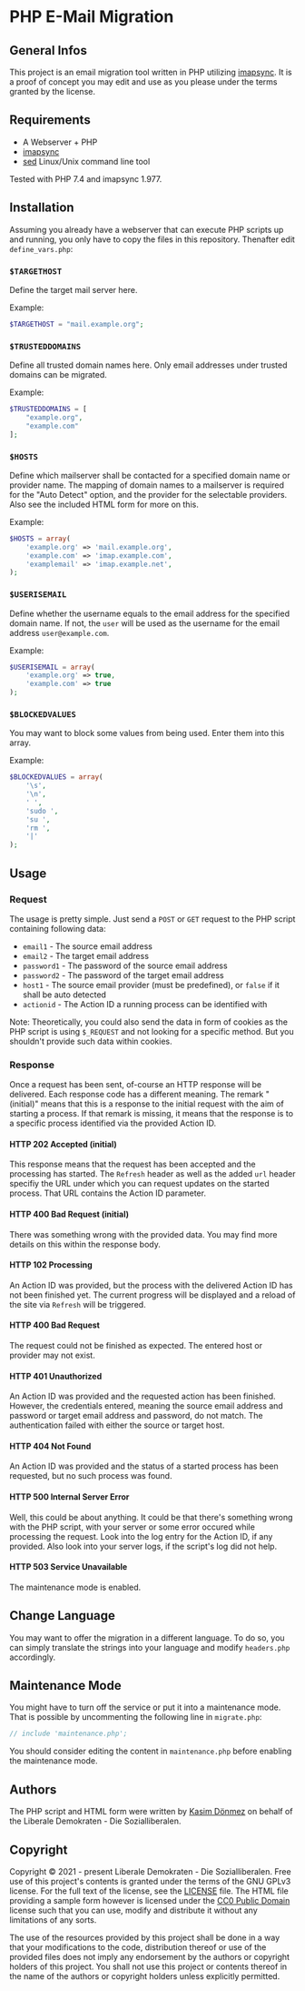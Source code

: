 # PHP E-Mail Migration

## General Infos
This project is an email migration tool written in PHP utilizing [imapsync](https://github.com/imapsync/imapsync). It is a proof of concept you may edit and use as you please under the terms granted by the license.


## Requirements

* A Webserver + PHP
* [imapsync](https://github.com/imapsync/imapsync)
* [sed](https://en.wikipedia.org/wiki/Sed) Linux/Unix command line tool

Tested with PHP 7.4 and imapsync 1.977.

## Installation
Assuming you already have a webserver that can execute PHP scripts up and running, you only have to copy the files in this repository. Thenafter edit `define_vars.php`:

### `$TARGETHOST`
Define the target mail server here.

Example:

```php
$TARGETHOST = "mail.example.org";
```

### `$TRUSTEDDOMAINS`
Define all trusted domain names here. Only email addresses under trusted domains can be migrated.

Example:

```php
$TRUSTEDDOMAINS = [
    "example.org",
    "example.com"
];
```

### `$HOSTS`
Define which mailserver shall be contacted for a specified domain name or provider name. The mapping of domain names to a mailserver is required for the "Auto Detect" option, and the provider for the selectable providers. Also see the included HTML form for more on this.

Example:

```php
$HOSTS = array(
    'example.org' => 'mail.example.org',
    'example.com' => 'imap.example.com',
    'examplemail' => 'imap.example.net',
);
```

### `$USERISEMAIL`
Define whether the username equals to the email address for the specified domain name. If not, the `user` will be used as the username for the email address `user@example.com`.

Example:

```php
$USERISEMAIL = array(
    'example.org' => true,
    'example.com' => true
);
```

### `$BLOCKEDVALUES`
You may want to block some values from being used. Enter them into this array.

Example:

```php
$BLOCKEDVALUES = array(
    '\s',
    '\n',
    ' ',
    'sudo ',
    'su ',
    'rm ',
    '|'
);
```

## Usage
### Request
The usage is pretty simple. Just send a `POST` or `GET` request to the PHP script containing following data:

* `email1` - The source email address
* `email2` - The target email address
* `password1` - The password of the source email address
* `password2` - The password of the target email address
* `host1` - The source email provider (must be predefined), or `false` if it shall be auto detected
* `actionid` - The Action ID a running process can be identified with

Note: Theoretically, you could also send the data in form of cookies as the PHP script is using `$_REQUEST` and not looking for a specific method. But you shouldn't provide such data within cookies.

### Response
Once a request has been sent, of-course an HTTP response will be delivered. Each response code has a different meaning. The remark "(initial)" means that this is a response to the initial request with the aim of starting a process. If that remark is missing, it means that the response is to a specific process identified via the provided Action ID.

#### HTTP 202 Accepted (initial)
This response means that the request has been accepted and the processing has started. The `Refresh` header as well as the added `url` header specifiy the URL under which you can request updates on the started process. That URL contains the Action ID parameter.

#### HTTP 400 Bad Request (initial)
There was something wrong with the provided data. You may find more details on this within the response body.

#### HTTP 102 Processing
An Action ID was provided, but the process with the delivered Action ID has not been finished yet. The current progress will be displayed and a reload of the site via `Refresh` will be triggered.

#### HTTP 400 Bad Request
The request could not be finished as expected. The entered host or provider may not exist.

#### HTTP 401 Unauthorized
An Action ID was provided and the requested action has been finished. However, the credentials entered, meaning the source email address and password or target email address and password, do not match. The authentication failed with either the source or target host.

#### HTTP 404 Not Found
An Action ID was provided and the status of a started process has been requested, but no such process was found.

#### HTTP 500 Internal Server Error
Well, this could be about anything. It could be that there's something wrong with the PHP script, with your server or some error occured while processing the request. Look into the log entry for the Action ID, if any provided. Also look into your server logs, if the script's log did not help.

#### HTTP 503 Service Unavailable
The maintenance mode is enabled.

## Change Language
You may want to offer the migration in a different language. To do so, you can simply translate the strings into your language and modify `headers.php` accordingly.

## Maintenance Mode
You might have to turn off the service or put it into a maintenance mode. That is possible by uncommenting the following line in `migrate.php`:

```php
// include 'maintenance.php';
```

You should consider editing the content in `maintenance.php` before enabling the maintenance mode.

## Authors
The PHP script and HTML form were written by [Kasim Dönmez](https://github.com/mkasimd) on behalf of the Liberale Demokraten - Die Sozialliberalen.

## Copyright
Copyright © 2021 - present Liberale Demokraten - Die Sozialliberalen. Free use of this project's contents is granted under the terms of the GNU GPLv3 license. For the full text of the license, see the [LICENSE](LICENSE) file. The HTML file providing a sample form however is licensed under the [CC0 Public Domain](https://creativecommons.org/publicdomain/zero/1.0/) license such that you can use, modify and distribute it without any limitations of any sorts.

The use of the resources provided by this project shall be done in a way that your modifications to the code, distribution thereof or use of the provided files does not imply any endorsement by the authors or copyright holders of this project. You shall not use this project or contents thereof in the name of the authors or copyright holders unless explicitly permitted.
